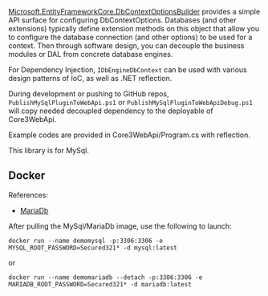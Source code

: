 [Microsoft.EntityFrameworkCore.DbContextOptionsBuilder](https://learn.microsoft.com/en-us/dotnet/api/microsoft.entityframeworkcore.dbcontextoptionsbuilder) provides a simple API surface for configuring DbContextOptions. Databases (and other extensions) typically define extension methods on this object that allow you to configure the database connection (and other options) to be used for a context. Then through software design, you can decouple the business modules or DAL from concrete database engines.

For Dependency Injection, `IDbEngineDbContext` can be used with various design patterns of IoC, as well as .NET reflection.

During development or pushing to GitHub repos, `PublishMySqlPluginToWebApi.ps1` or `PublishMySqlPluginToWebApiDebug.ps1` will copy needed decoupled dependency to the deployable of Core3WebApi.

Example codes are provided in Core3WebApi/Program.cs with reflection.

This library is for MySql.

## Docker

References:

* [MariaDb](https://hub.docker.com/_/mariadb)

After pulling the MySql/MariaDb image, use the following to launch:

```
docker run --name demomysql -p:3306:3306 -e MYSQL_ROOT_PASSWORD=Secured321* -d mysql:latest
```

or 

```
docker run --name demomariadb --detach -p:3306:3306 -e MARIADB_ROOT_PASSWORD=Secured321* -d mariadb:latest
```